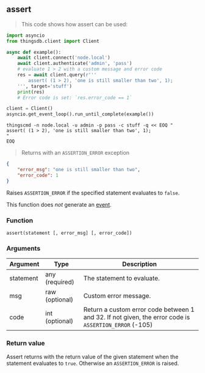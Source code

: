 ## assert

> This code shows how assert can be used:

```python
import asyncio
from thingsdb.client import Client

async def example():
    await client.connect('node.local')
    await client.authenticate('admin', 'pass')
    # evaluate 1 > 2 with a custom message and error code
    res = await client.query(r'''
        assert( (1 > 2), 'one is still smaller than two', 1);
    ''', target='stuff')
    print(res)
    # Error code is set: `res.error_code == 1`

client = Client()
asyncio.get_event_loop().run_until_complete(example())
```

```shell
thingscmd -n node.local -u admin -p pass -c stuff -q << EOQ "
assert( (1 > 2), 'one is still smaller than two', 1);
"
EOQ
```

> Returns with an  `ASSERTION_ERROR` exception

```json
{
    "error_msg": "one is still smaller than two",
    "error_code": 1
}
```

Raises `ASSERTION_ERROR` if the specified statement evaluates to `false`.

This function does *not* generate an [event](#events).


### Function
`assert(statement [, error_msg] [, error_code])`

### Arguments
Argument | Type | Description
-------- | ---- | -----------
statement | any (required) | The statement to evaluate.
msg | raw (optional) | Custom error message.
code | int (optional) | Return a custom error code between 1 and 32. If not given, the error code is `ASSERTION_ERROR` (-105)

### Return value
Assert returns with the return value of the given statement when the statement evaluates to `true`. Otherwise
an `ASSERTION_ERROR` is raised.